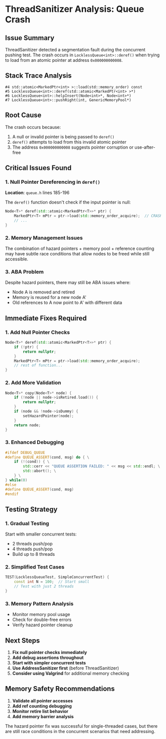 # ThreadSanitizer Analysis: Queue Crash

## Issue Summary
ThreadSanitizer detected a segmentation fault during the concurrent pushing test. The crash occurs in `LocklessQueue<int>::deref()` when trying to load from an atomic pointer at address `0x000000000008`.

## Stack Trace Analysis
```
#4 std::atomic<MarkedPtr<int> >::load(std::memory_order) const
#5 LocklessQueue<int>::deref(std::atomic<MarkedPtr<int> >*)
#6 LocklessQueue<int>::helpInsert(Node<int>*, Node<int>*)
#7 LocklessQueue<int>::pushRight(int, GenericMemoryPool*)
```

## Root Cause
The crash occurs because:
1. A null or invalid pointer is being passed to `deref()`
2. `deref()` attempts to load from this invalid atomic pointer
3. The address `0x000000000008` suggests pointer corruption or use-after-free

## Critical Issues Found

### 1. Null Pointer Dereferencing in `deref()`
**Location**: `queue.h` lines 185-196

The `deref()` function doesn't check if the input pointer is null:
```cpp
Node<T>* deref(std::atomic<MarkedPtr<T>>* ptr) {
    MarkedPtr<T> mPtr = ptr->load(std::memory_order_acquire);  // CRASH HERE if ptr is null
    // ...
}
```

### 2. Memory Management Issues
The combination of hazard pointers + memory pool + reference counting may have subtle race conditions that allow nodes to be freed while still accessible.

### 3. ABA Problem
Despite hazard pointers, there may still be ABA issues where:
- Node A is removed and retired
- Memory is reused for a new node A'
- Old references to A now point to A' with different data

## Immediate Fixes Required

### 1. Add Null Pointer Checks
```cpp
Node<T>* deref(std::atomic<MarkedPtr<T>>* ptr) {
    if (!ptr) {
        return nullptr;
    }
    MarkedPtr<T> mPtr = ptr->load(std::memory_order_acquire);
    // rest of function...
}
```

### 2. Add More Validation
```cpp
Node<T>* copy(Node<T>* node) {
    if (!node || node->isRetired.load()) {
        return nullptr;
    }
    if (node && !node->isDummy) {
        setHazardPointer(node);
    }
    return node;
}
```

### 3. Enhanced Debugging
```cpp
#ifdef DEBUG_QUEUE
#define QUEUE_ASSERT(cond, msg) do { \
    if (!(cond)) { \
        std::cerr << "QUEUE ASSERTION FAILED: " << msg << std::endl; \
        std::abort(); \
    } \
} while(0)
#else
#define QUEUE_ASSERT(cond, msg)
#endif
```

## Testing Strategy

### 1. Gradual Testing
Start with smaller concurrent tests:
- 2 threads push/pop
- 4 threads push/pop  
- Build up to 8 threads

### 2. Simplified Test Cases
```cpp
TEST(LocklessQueueTest, SimpleConcurrentTest) {
    const int N = 100;  // Start small
    // Test with just 2 threads
}
```

### 3. Memory Pattern Analysis
- Monitor memory pool usage
- Check for double-free errors
- Verify hazard pointer cleanup

## Next Steps

1. **Fix null pointer checks immediately**
2. **Add debug assertions throughout**
3. **Start with simpler concurrent tests**
4. **Use AddressSanitizer first** (before ThreadSanitizer)
5. **Consider using Valgrind** for additional memory checking

## Memory Safety Recommendations

1. **Validate all pointer accesses**
2. **Add ref counting debugging**
3. **Monitor retire list behavior**
4. **Add memory barrier analysis**

The hazard pointer fix was successful for single-threaded cases, but there are still race conditions in the concurrent scenarios that need addressing.